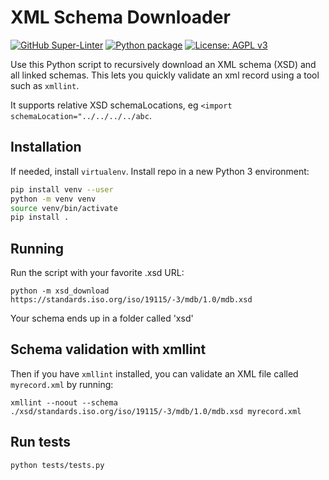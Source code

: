 # XML Schema Downloader

[![GitHub Super-Linter](https://github.com/n-a-t-e/xsd_download/workflows/Lint%20Code%20Base/badge.svg)](https://github.com/marketplace/actions/super-linter)
[![Python package](https://github.com/cioos-siooc/XML-Schema-Downloader/actions/workflows/python.yaml/badge.svg)](https://github.com/cioos-siooc/XML-Schema-Downloader/actions/workflows/python.yaml)
[![License: AGPL v3](https://img.shields.io/badge/License-AGPL_v3-blue.svg)](https://www.gnu.org/licenses/agpl-3.0)

Use this Python script to recursively download an XML schema (XSD) and all linked schemas. This lets you quickly validate an xml record using a tool such as `xmllint`.

It supports relative XSD schemaLocations, eg `<import schemaLocation="../../../../abc`.

## Installation

If needed, install `virtualenv`. Install repo in a new Python 3 environment:

```sh
pip install venv --user
python -m venv venv
source venv/bin/activate
pip install .
```

## Running

Run the script with your favorite .xsd URL:

`python -m xsd_download https://standards.iso.org/iso/19115/-3/mdb/1.0/mdb.xsd`

Your schema ends up in a folder called 'xsd'

## Schema validation with xmllint

Then if you have `xmllint` installed, you can validate an XML file called `myrecord.xml` by running:

`xmllint --noout --schema ./xsd/standards.iso.org/iso/19115/-3/mdb/1.0/mdb.xsd myrecord.xml`

## Run tests

`python tests/tests.py`
